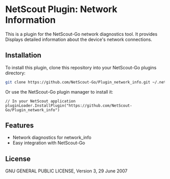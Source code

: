 # NetScout Plugin: Network Information

This is a plugin for the NetScout-Go network diagnostics tool. It provides Displays detailed information about the device's network connections.

## Installation

To install this plugin, clone this repository into your NetScout-Go plugins directory:

```bash
git clone https://github.com/NetScout-Go/Plugin_network_info.git ~/.netscout/plugins/network_info
```

Or use the NetScout-Go plugin manager to install it:

```
// In your NetScout application
pluginLoader.InstallPlugin("https://github.com/NetScout-Go/Plugin_network_info")
```

## Features

- Network diagnostics for network_info
- Easy integration with NetScout-Go

## License

GNU GENERAL PUBLIC LICENSE, Version 3, 29 June 2007
